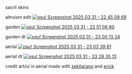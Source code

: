 sacril skins

altruism edit
[![osu! Screenshot 2025 03 31 - 22 45 09 69](https://github.com/user-attachments/assets/9eb02507-e8a7-46f4-aceb-c84fec18bea2)](https://dthd.s-ul.eu/pe3zMraG)

garden
[![osu! Screenshot 2025 03 31 - 22 51 06 80](https://github.com/user-attachments/assets/c54eaf1f-d918-44fc-b7eb-6dae3315e9ad)](https://dthd.s-ul.eu/7eImSGIz)

garden dt
[![osu! Screenshot 2025 03 31 - 23 00 13 24](https://github.com/user-attachments/assets/dddb32bf-41a1-4756-b2ac-d3b330cb725f)](https://dthd.s-ul.eu/V7iC1w9R)

aerial
[![osu! Screenshot 2025 03 31 - 23 03 39 81](https://github.com/user-attachments/assets/1b9cd4f0-06c2-43f5-ae5d-4e0095a6b21b)](https://dthd.s-ul.eu/oDd3yxdL)

aerial dt
[![osu! Screenshot 2025 03 31 - 23 28 35 13](https://github.com/user-attachments/assets/8e4e60bb-dbfe-419c-8183-e104a80d85e2)](https://dthd.s-ul.eu/XLxoNQpS)

credit 
art/ui in aerial made with [zekita/ano](https://osu.ppy.sh/users/22285296) and [erick](https://osu.ppy.sh/users/6235225) 




